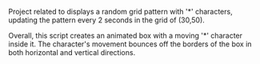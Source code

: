 Project related to displays a random grid pattern with '*' characters, updating the pattern every 2 seconds in the grid of (30,50).  

Overall, this script creates an animated box with a moving '*' character inside it. The character's movement bounces off the borders of the box in both horizontal and vertical directions.
